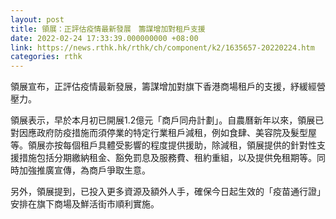```yaml
---
layout: post
title: 領展：正評估疫情最新發展　籌謀增加對租戶支援
date: 2022-02-24 17:33:39.000000000 +08:00
link: https://news.rthk.hk/rthk/ch/component/k2/1635657-20220224.htm
categories: rthk
---
```


領展宣布，正評估疫情最新發展，籌謀增加對旗下香港商場租戶的支援，紓緩經營壓力。

領展表示，早於本月初已開展1.2億元「商戶同舟計劃」。自農曆新年以來，領展已對因應政府防疫措施而須停業的特定行業租戶減租，例如食肆、美容院及髮型屋等。領展亦按每個租戶具體受影響的程度提供援助，除減租，領展提供的針對性支援措施包括分期繳納租金、豁免罰息及服務費、租約重組，以及提供免租期等。同時加強推廣宣傳，為商戶爭取生意。

另外，領展提到，已投入更多資源及額外人手，確保今日起生效的「疫苗通行證」安排在旗下商場及鮮活街市順利實施。
